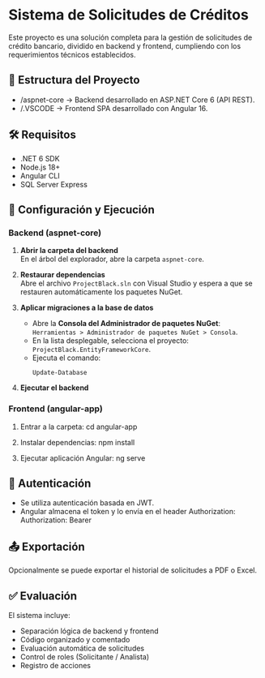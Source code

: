 # Sistema de Solicitudes de Créditos

Este proyecto es una solución completa para la gestión de solicitudes de crédito bancario, dividido en backend y frontend, cumpliendo con los requerimientos técnicos establecidos.

## 🧱 Estructura del Proyecto

- /aspnet-core → Backend desarrollado en ASP.NET Core 6 (API REST).
- /.VSCODE → Frontend SPA desarrollado con Angular 16.

## 🛠 Requisitos

- .NET 6 SDK
- Node.js 18+
- Angular CLI
- SQL Server Express

## 🚀 Configuración y Ejecución

### Backend (aspnet-core)

1. **Abrir la carpeta del backend**  
   En el árbol del explorador, abre la carpeta `aspnet-core`.

2. **Restaurar dependencias**  
   Abre el archivo `ProjectBlack.sln` con Visual Studio y espera a que se restauren automáticamente los paquetes NuGet.

3. **Aplicar migraciones a la base de datos**  
   - Abre la **Consola del Administrador de paquetes NuGet**:  
     `Herramientas > Administrador de paquetes NuGet > Consola`.
   - En la lista desplegable, selecciona el proyecto:  
     `ProjectBlack.EntityFrameworkCore`.
   - Ejecuta el comando:
     ```
     Update-Database
     ```

4. **Ejecutar el backend**  

### Frontend (angular-app)

1. Entrar a la carpeta:
   cd angular-app

2. Instalar dependencias:
   npm install

3. Ejecutar aplicación Angular:
   ng serve

## 🔐 Autenticación

- Se utiliza autenticación basada en JWT.
- Angular almacena el token y lo envía en el header Authorization:
  Authorization: Bearer <token>

## 📤 Exportación

Opcionalmente se puede exportar el historial de solicitudes a PDF o Excel.

## ✅ Evaluación

El sistema incluye:
- Separación lógica de backend y frontend
- Código organizado y comentado
- Evaluación automática de solicitudes
- Control de roles (Solicitante / Analista)
- Registro de acciones

